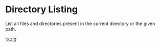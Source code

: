 # Directory Listing

List all files and directories present in the current directory or the given path.

[ls.zig](code/ls.zig)
